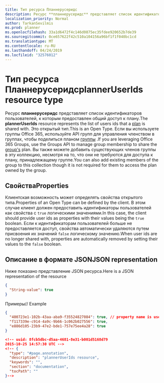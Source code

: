 ```yaml
---
title: Тип ресурса Планнерусеридс
description: Ресурс **планнерусеридс** представляет список идентификаторов пользователей, к которым предоставлен общий доступ к плану. Это открытый тип. Если вы используете группы Office 365, используйте API групп для управления членством в группах, чтобы поделиться планом группы. Вы также можете добавить существующих членов группы в эту коллекцию, несмотря на то, что они не требуются для доступа к плану, принадлежащему группе.
localization_priority: Normal
author: TarkanSevilmis
ms.prod: planner
ms.openlocfilehash: 33a1d6472f4c146d0875ec35fdee920652b7de39
ms.sourcegitcommit: 0ce657622f42c510a104156a96bf1f1f040bc1cd
ms.translationtype: MT
ms.contentlocale: ru-RU
ms.lasthandoff: 04/24/2019
ms.locfileid: "32576012"
---
```

# <a name="planneruserids-resource-type"></a><span data-ttu-id="daca5-106">Тип ресурса Планнерусеридс</span><span class="sxs-lookup"><span data-stu-id="daca5-106">plannerUserIds resource type</span></span>

<span data-ttu-id="daca5-107">Ресурс **планнерусеридс** представляет список идентификаторов пользователей, к которым предоставлен [](plannerplan.md) общий доступ к плану.</span><span class="sxs-lookup"><span data-stu-id="daca5-107">The **plannerUserIds** resource represents the list of users ids that a [plan](plannerplan.md) is shared with.</span></span> <span data-ttu-id="daca5-108">Это открытый тип.</span><span class="sxs-lookup"><span data-stu-id="daca5-108">This is an Open Type.</span></span> <span data-ttu-id="daca5-109">Если вы используете группы Office 365, используйте API групп для управления членством в группах, чтобы поделиться планом [группы](group.md) .</span><span class="sxs-lookup"><span data-stu-id="daca5-109">If you are leveraging Office 365 Groups, use the Groups API to manage group membership to share the [group's](group.md) plan.</span></span> <span data-ttu-id="daca5-110">Вы также можете добавить существующих членов группы в эту коллекцию, несмотря на то, что они не требуются для доступа к плану, принадлежащему группе.</span><span class="sxs-lookup"><span data-stu-id="daca5-110">You can also add existing members of the group to this collection though it is not required for them to access the plan owned by the group.</span></span>


## <a name="properties"></a><span data-ttu-id="daca5-111">Свойства</span><span class="sxs-lookup"><span data-stu-id="daca5-111">Properties</span></span>
<span data-ttu-id="daca5-112">Клиентская возможность может определять свойства открытого типа.</span><span class="sxs-lookup"><span data-stu-id="daca5-112">Properties of an Open Type can be defined by the client.</span></span> <span data-ttu-id="daca5-113">В этом случае клиент должен предоставить идентификаторы пользователей как свойства с `true` логическими значениями.</span><span class="sxs-lookup"><span data-stu-id="daca5-113">In this case, the client should provide user ids as properties with their values being the `true` boolean.</span></span> <span data-ttu-id="daca5-114">Если к идентификаторам пользователей больше не предоставляется доступ, свойства автоматически удаляются путем присвоения их значений `false` логическому значению.</span><span class="sxs-lookup"><span data-stu-id="daca5-114">When user ids are no longer shared with, properties are automatically removed by setting their values to the `false` boolean.</span></span>


## <a name="json-representation"></a><span data-ttu-id="daca5-115">Описание в формате JSON</span><span class="sxs-lookup"><span data-stu-id="daca5-115">JSON representation</span></span>

<span data-ttu-id="daca5-116">Ниже показано представление JSON ресурса.</span><span class="sxs-lookup"><span data-stu-id="daca5-116">Here is a JSON representation of the resource</span></span>

<!-- {
  "blockType": "resource",
  "openType": true,
  "optionalProperties": [ "String-value" ],
  "@odata.type": "microsoft.graph.plannerUserIds"
}-->

```json
{
  "String-value": true
}
```

<span data-ttu-id="daca5-117">Примеры</span><span class="sxs-lookup"><span data-stu-id="daca5-117">// Example</span></span>
```json
{
  "400723e1-102b-43aa-aba9-f35524827084": true, // property name is user id
  "f117339e-c914-4a9c-9b66-1c062b027556": true,
  "e886d105-23b9-47e2-bde1-757e75ee4a28": true
}

<!-- uuid: 8fcb5dbc-d5aa-4681-8e31-b001d5168d79
2015-10-25 14:57:30 UTC -->
<!-- {
  "type": "#page.annotation",
  "description": "plannerUserIds resource",
  "keywords": "",
  "section": "documentation",
  "tocPath": ""
}-->

